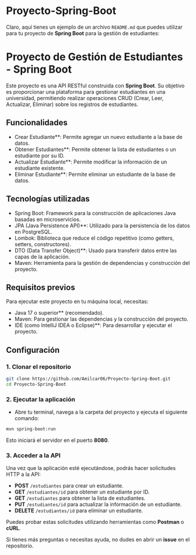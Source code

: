 # Proyecto-Spring-Boot
Claro, aquí tienes un ejemplo de un archivo `README.md` que puedes utilizar para tu proyecto de **Spring Boot** para la gestión de estudiantes:

# Proyecto de Gestión de Estudiantes - Spring Boot

Este proyecto es una API RESTful construida con **Spring Boot**. Su objetivo es proporcionar una plataforma para gestionar estudiantes en una universidad, permitiendo realizar operaciones CRUD (Crear, Leer, Actualizar, Eliminar) sobre los registros de estudiantes.

## Funcionalidades

- Crear Estudiante**: Permite agregar un nuevo estudiante a la base de datos.
- Obtener Estudiantes**: Permite obtener la lista de estudiantes o un estudiante por su ID.
- Actualizar Estudiante**: Permite modificar la información de un estudiante existente.
- Eliminar Estudiante**: Permite eliminar un estudiante de la base de datos.

## Tecnologías utilizadas

- Spring Boot: Framework para la construcción de aplicaciones Java basadas en microservicios.
- JPA (Java Persistence API)**: Utilizado para la persistencia de los datos en PostgreSQL.
- Lombok: Biblioteca que reduce el código repetitivo (como getters, setters, constructores).
- DTO (Data Transfer Object)**: Usado para transferir datos entre las capas de la aplicación.
- Maven: Herramienta para la gestión de dependencias y construcción del proyecto.

## Requisitos previos

Para ejecutar este proyecto en tu máquina local, necesitas:

- Java 17 o superior** (recomendado).
- Maven: Para gestionar las dependencias y la construcción del proyecto.
- IDE (como IntelliJ IDEA o Eclipse)**: Para desarrollar y ejecutar el proyecto.

## Configuración

### 1. Clonar el repositorio

```bash
git clone https://github.com/Amilcar06/Proyecto-Spring-Boot.git
cd Proyecto-Spring-Boot
```

### 2. Ejecutar la aplicación

- Abre tu terminal, navega a la carpeta del proyecto y ejecuta el siguiente comando:

```bash
mvn spring-boot:run
```

Esto iniciará el servidor en el puerto **8080**.

### 3. Acceder a la API

Una vez que la aplicación esté ejecutándose, podrás hacer solicitudes HTTP a la API:

- **POST** `/estudiantes` para crear un estudiante.
- **GET** `/estudiantes/id` para obtener un estudiante por ID.
- **GET** `/estudiantes` para obtener la lista de estudiantes.
- **PUT** `/estudiantes/id` para actualizar la información de un estudiante.
- **DELETE** `/estudiantes/id` para eliminar un estudiante.

Puedes probar estas solicitudes utilizando herramientas como **Postman** o **cURL**.

Si tienes más preguntas o necesitas ayuda, no dudes en abrir un **issue** en el repositorio.
